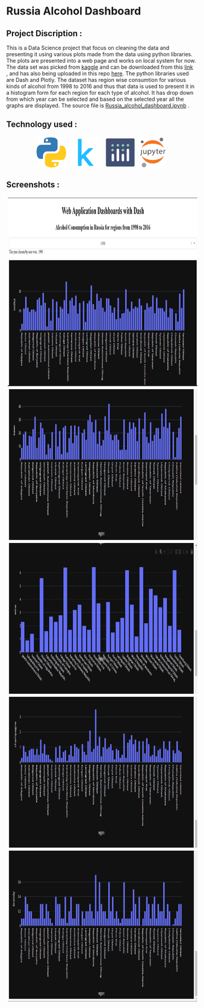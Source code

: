 # Russia Alcohol Dashboard

## Project Discription :

This is a Data Science project that focus on cleaning the data and presenting it using various plots made from the data using python libraries. The plots are presented into a web page and works on local system for now. The data set was picked from <a href="https://www.kaggle.com/">kaggle</a> and can be downloaded from this <a href="https://www.kaggle.com/dwdkills/alcohol-consumption-in-russia">link</a> , and has also being uploaded in this repo <a href="https://github.com/prateek11rai/russia-alcohol-dashboard/blob/main/russia_alcohol.csv">here</a>. The python libraries used are Dash and Plotly. The dataset has region wise consumtion for various kinds of alcohol from 1998 to 2016 and thus that data is used to present it in a histogram form for each region for each type of alcohol. It has drop down from which year can be selected and based on the selected year all the graphs are displayed. The source file is <a href="https://github.com/prateek11rai/russia-alcohol-dashboard/blob/main/Russia_alcohol_dashboard.ipynb">Russia_alcohol_dashboard.ipynb</a> .


## Technology used : 

<p align="center">
 <a href="https://www.python.org/"><img src="https://github.com/prateek11rai/prateek11rai/blob/main/Images/pythonlogo.png" alt="Python" height="80" style="vertical-align:top; margin:4px"></a>
 <a href="https://www.kaggle.com/"> <img src="https://github.com/prateek11rai/prateek11rai/blob/main/Images/4373210_kaggle_logo_logos_icon.png" alt="Kaggle" height="80" style="vertical-align:top; margin:4px"></a>
  <a href="https://plotly.com/"> <img src="https://github.com/prateek11rai/prateek11rai/blob/main/Images/plotly-logo.png" alt="Plotly" height="80" style="vertical-align:top; margin:4px"></a>
  <a href="https://jupyter.org/"> <img src="https://github.com/prateek11rai/prateek11rai/blob/main/Images/1200px-Jupyter_logo.svg.png" alt="Jupyter Notbook" height="80" style="vertical-align:top; margin:4px"></a>
</p>


## Screenshots : 

<p align="center">
 <a ><img src="https://github.com/prateek11rai/russia-alcohol-dashboard/blob/main/Screenshot%202022-01-30%20132846.png" alt="ss" height="500" style="vertical-align:top; margin:4px"></a>
  <a ><img src="https://github.com/prateek11rai/russia-alcohol-dashboard/blob/main/Screenshot%202022-01-30%20132918.png" alt="ss" height="400" style="vertical-align:top; margin:4px"></a>
  <a ><img src="https://github.com/prateek11rai/russia-alcohol-dashboard/blob/main/Screenshot%202022-01-30%20132941.png" alt="ss" height="400" style="vertical-align:top; margin:4px"></a>
  <a ><img src="https://github.com/prateek11rai/russia-alcohol-dashboard/blob/main/Screenshot%202022-01-30%20133000.png" alt="ss" height="400" style="vertical-align:top; margin:4px"></a>
  <a ><img src="https://github.com/prateek11rai/russia-alcohol-dashboard/blob/main/Screenshot%202022-01-30%20133016.png" alt="ss" height="400" style="vertical-align:top; margin:4px"></a>
</p>

<br/>
